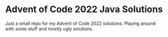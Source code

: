 # Advent of Code 2022 Java Solutions

Just a small repo for my Advent of Code 2022 solutions. Playing around with some stuff and mostly ugly solutions.